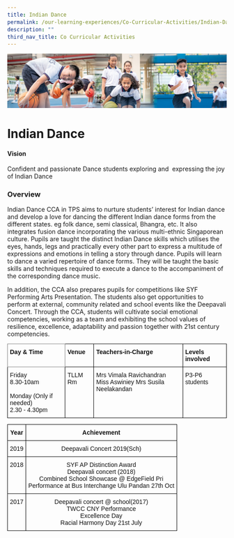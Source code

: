 ```yaml
---
title: Indian Dance
permalink: /our-learning-experiences/Co-Curricular-Activities/Indian-Dance/
description: ""
third_nav_title: Co Curricular Activities
---
```

![](/images/Our%20Learning%20Experiences.jpg)

Indian Dance
============

  

#### Vision

Confident and passionate Dance students exploring and  expressing the joy of Indian Dance  
  

### Overview


Indian Dance CCA in TPS aims to nurture students’ interest for Indian dance and develop a love for dancing the different Indian dance forms from the different states. eg folk dance, semi classical, Bhangra, etc. It also integrates fusion dance incorporating the various multi-ethnic Singaporean culture. Pupils are taught the distinct Indian Dance skills which utilises the eyes, hands, legs and practically every other part to express a multitude of expressions and emotions in telling a story through dance. Pupils will learn to dance a varied repertoire of dance forms. They will be taught the basic skills and techniques required to execute a dance to the accompaniment of the corresponding dance music.

  

In addition, the CCA also prepares pupils for competitions like SYF Performing Arts Presentation. The students also get opportunities to perform at external, community related and school events like the Deepavali Concert. Through the CCA, students will cultivate social emotional competencies, working as a team and exhibiting the school values of resilience, excellence, adaptability and passion together with 21st century competencies.


<style type="text/css">
.tg  {border-collapse:collapse;border-spacing:0;}
.tg td{border-color:black;border-style:solid;border-width:1px;font-family:Arial, sans-serif;font-size:14px;
  overflow:hidden;padding:10px 5px;word-break:normal;}
.tg th{border-color:black;border-style:solid;border-width:1px;font-family:Arial, sans-serif;font-size:14px;
  font-weight:normal;overflow:hidden;padding:10px 5px;word-break:normal;}
.tg .tg-dx9w{border-color:inherit;color:#121212;font-weight:bold;text-align:left;vertical-align:top}
.tg .tg-clkh{color:#121212;font-weight:bold;text-align:left;vertical-align:top}
.tg .tg-kk00{color:#121212;text-align:left;vertical-align:top}
</style>
<table class="tg">
<thead>
  <tr>
    <th class="tg-dx9w">Day &amp; Time</th>
    <th class="tg-clkh">Venue</th>
    <th class="tg-clkh">Teachers-in-Charge</th>
    <th class="tg-clkh">Levels involved</th>
  </tr>
</thead>
<tbody>
  <tr>
    <td class="tg-kk00">Friday<br>8.30-10am<br><br>Monday (Only if needed)<br>2.30 - 4.30pm</td>
    <td class="tg-kk00">TLLM Rm</td>
    <td class="tg-kk00">Mrs Vimala Ravichandran <br>Miss Aswiniey Mrs Susila Neelakandan <br></td>
    <td class="tg-kk00">P3-P6 students</td>
  </tr>
</tbody>
</table>


<style type="text/css">
.tg  {border-collapse:collapse;border-spacing:0;}
.tg td{border-color:black;border-style:solid;border-width:1px;font-family:Arial, sans-serif;font-size:14px;
  overflow:hidden;padding:10px 5px;word-break:normal;}
.tg th{border-color:black;border-style:solid;border-width:1px;font-family:Arial, sans-serif;font-size:14px;
  font-weight:normal;overflow:hidden;padding:10px 5px;word-break:normal;}
.tg .tg-kf4z{color:#121212;font-weight:bold;text-align:center;vertical-align:top}
.tg .tg-21zi{color:#121212;text-align:center;vertical-align:top}
</style>
<table class="tg">
<thead>
  <tr>
    <th class="tg-kf4z">Year</th>
    <th class="tg-kf4z">Achievement</th>
  </tr>
</thead>
<tbody>
  <tr>
    <td class="tg-21zi">2019</td>
    <td class="tg-21zi">Deepavali Concert 2019(Sch)</td>
  </tr>
  <tr>
    <td class="tg-21zi">2018</td>
    <td class="tg-21zi">SYF AP Distinction Award<br>Deepavali concert (2018)<br>Combined School Showcase @ EdgeField Pri<br>Performance at Bus Interchange Ulu Pandan 27th Oct</td>
  </tr>
  <tr>
    <td class="tg-21zi">2017</td>
    <td class="tg-21zi">Deepavali concert @ school(2017)<br>TWCC CNY Performance<br>Excellence Day<br>Racial Harmony Day 21st July</td>
  </tr>
</tbody>
</table>